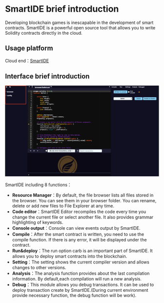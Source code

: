 # SmartIDE brief introduction

Developing blockchain games is inescapable in the development of smart contracts. SmartIDE is a powerful open source tool that allows you to write Solidity contracts directly in the cloud.

## **Usage platform**

Cloud end：[SmartIDE](http://smartide.egretia.io/)

## Interface brief introduction

![](pic1.png)

SmartIDE including 8 functions：

* **Resource Manager**：By default, the file browser lists all files stored in the browser. You can see them in your browser folder. You can rename, delete or add new files to File Explorer at any time.
* **Code editor**：SmartIDE Editor recompiles the code every time you change the current file or select another file. It also provides grammar highlighting of keywords.
* **Console output**：Console can view events output by SmartIDE.
* **Compile**：After the smart contract is written, you need to use the compile function. If there is any error, it will be displayed under the contract.
* **Run&deploy**：The run option carb is an important part of SmartIDE. It allows you to deploy smart contracts into the blockchain.
* **Setting**：The setting shows the current compiler version and allows changes to other versions.
* **Analysis**：The analysis function provides about the last compilation information. By default,each compilation will run a new analysis.
* **Debug**：This module allows you debug transactions. It can be used to deploy transaction create by SmartIDE.(During current environment provide necessary function, the debug function will be work).